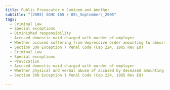 ```yaml
---
title: Public Prosecutor v Juminem and Another 
subtitle: "[2005] SGHC 165 / 05\_September\_2005"
tags:
  - Criminal Law
  - Special exceptions
  - Diminished responsibility
  - Accused domestic maid charged with murder of employer
  - Whether accused suffering from depressive order amounting to abnormality of mind causing substantial impairment of mind at time of offence
  - Section 300 Exception 7 Penal Code (Cap 224, 1985 Rev Ed)
  - Criminal Law
  - Special exceptions
  - Provocation
  - Accused domestic maid charged with murder of employer
  - Whether physical and verbal abuse of accused by deceased amounting to grave and sudden provocation by deceased
  - Section 300 Exception 1 Penal Code (Cap 224, 1985 Rev Ed)

---
```


